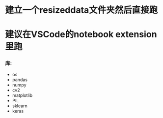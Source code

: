 # 建立一个resizeddata文件夹然后直接跑

# 建议在VSCode的notebook extension里跑

### 库:
* os
* pandas
* numpy
* cv2
* matplotlib
* PIL
* sklearn
* keras
